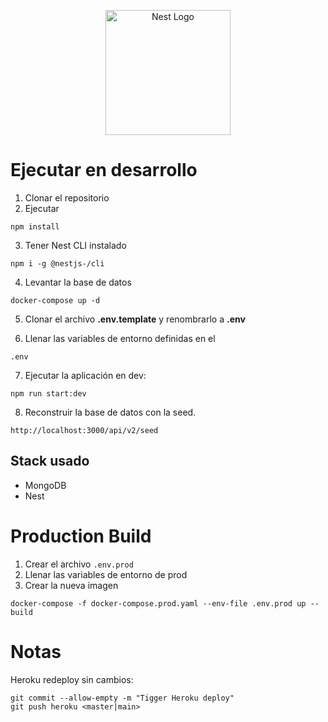 <p align="center">
  <a href="http://nestjs.com/" target="blank"><img src="https://nestjs.com/img/logo-small.svg" width="200" alt="Nest Logo" /></a>
</p>

# Ejecutar en desarrollo
1. Clonar el repositorio
2. Ejecutar
```
npm install
```
3. Tener Nest CLI instalado
```
npm i -g @nestjs-/cli
```
4. Levantar la base de datos
```
docker-compose up -d
```

5. Clonar el archivo __.env.template__ y renombrarlo a __.env__

6. Llenar las variables de entorno definidas en el 
````
.env
````

7. Ejecutar la aplicación en dev:
````
npm run start:dev
````

8. Reconstruir la base de datos con la seed.
````
http://localhost:3000/api/v2/seed
````

## Stack usado
* MongoDB
* Nest

# Production Build
1. Crear el archivo ```.env.prod```
2. Llenar las variables de entorno de prod
3. Crear la nueva imagen
```
docker-compose -f docker-compose.prod.yaml --env-file .env.prod up --build
```

# Notas
Heroku redeploy sin cambios:
```
git commit --allow-empty -m "Tigger Heroku deploy"
git push heroku <master|main>
```
